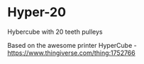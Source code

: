 # Hyper-20
Hybercube with 20 teeth pulleys

Based on the awesome printer HyperCube - https://www.thingiverse.com/thing:1752766

